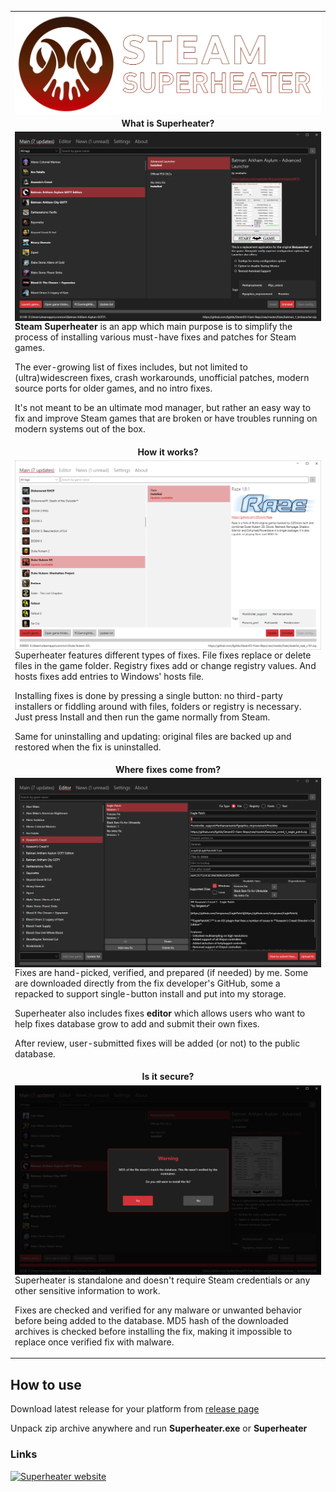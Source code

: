 <table>

<tr>
<td align="center" valign="middle">
<img align="center" width="800" src="img/logo.png">
</td>
</tr>

<tr>
<td align="center" valign="middle">
<b>What is Superheater?</b>
</td>
</tr>

<tr>
<td valign="center">
<img align="right" width="600" src="img/dark.png">

<b>Steam Superheater</b> is an app which main purpose is to simplify the process of installing various must-have fixes and patches for Steam games.

The ever-growing list of fixes includes, but not limited to (ultra)widescreen fixes, crash workarounds, unofficial patches, modern source ports for older games, and no intro fixes. 

It's not meant to be an ultimate mod manager, but rather an easy way to fix and improve Steam games that are broken or have troubles running on modern systems out of the box.

</td>
</tr>

<tr>
<td align="center" valign="middle">
<b>How it works?</b>
</td>
</tr>

<tr>
<td valign="center">
<img align="right" width="600" src="img/light.png">

Superheater features different types of fixes. File fixes replace or delete files in the game folder. Registry fixes add or change registry values. And hosts fixes add entries to Windows' hosts file.

Installing fixes is done by pressing a single button: no third-party installers or fiddling around with files, folders or registry is necessary. Just press Install and then run the game normally from Steam.

Same for uninstalling and updating: original files are backed up and restored when the fix is uninstalled.

</td>
</tr>

<tr>
<td align="center" valign="middle">
<b>Where fixes come from?</b>
</td>
</tr>

<tr>
<td valign="center">
<img align="right" width="600" src="img/editor.png">

Fixes are hand-picked, verified, and prepared (if needed) by me. Some are downloaded directly from the fix developer's GitHub, some a repacked to support single-button install and put into my storage.

Superheater also includes fixes <b>editor</b> which allows users who want to help fixes database grow to add and submit their own fixes.

After review, user-submitted fixes will be added (or not) to the public database.

</td>
</tr>

<tr>
<td align="center" valign="middle">
<b>Is it secure?</b>
</td>
</tr>

<tr>
<td valign="center">
<img align="right" width="600" src="img/md5.png">

Superheater is standalone and doesn't require Steam credentials or any other sensitive information to work.

Fixes are checked and verified for any malware or unwanted behavior before being added to the database. MD5 hash of the downloaded archives is checked before installing the fix, making it impossible to replace once verified fix with malware.

</td>
</tr>

</table>

## How to use

Download latest release for your platform from <a href="https://github.com/fgsfds/Steam-Superheater/releases">release page</a>

Unpack zip archive anywhere and run <b>Superheater.exe</b> or <b>Superheater</b> 

### Links

<img align="left" height="32" src="https://superheater.fgsfds.link/logo.png"> <a href="[https://discord.gg/mWvKyxR4et](https://superheater.fgsfds.link/)"> <a href="https://superheater.fgsfds.link/">Superheater website</a>
